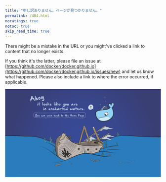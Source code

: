 ```yaml
---
title: "申し訳ありません。ページが見つかりません。"
permalink: /404.html
noratings: true
notoc: true
skip_read_time: true
---
```


There might be a mistake in the URL or you might've clicked a link to content
that no longer exists.

If you think it's the latter, please file an issue at [https://github.com/docker/docker.github.io](https://github.com/docker/docker.github.io/issues/new)
and let us know what happened. Please also include a link to where the error
occurred, if applicable.

![{{site.url}}{{ site.baseurl }}/](/images/404-docs.png)
